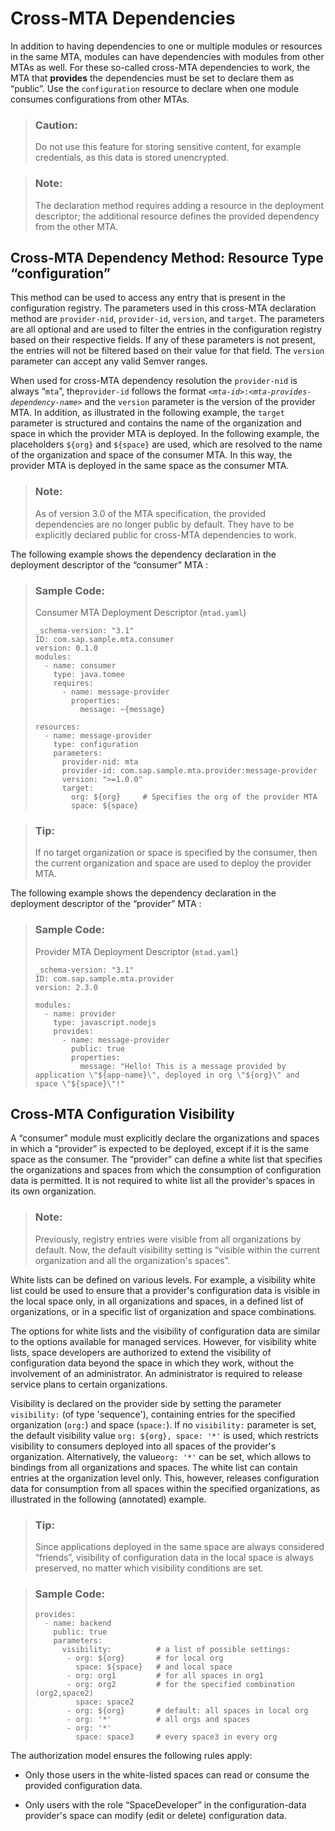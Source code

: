 <!-- loiob8e1953a618e47e1bd3c3a60c213226e -->

# Cross-MTA Dependencies

In addition to having dependencies to one or multiple modules or resources in the same MTA, modules can have dependencies with modules from other MTAs as well. For these so-called cross-MTA dependencies to work, the MTA that **provides** the dependencies must be set to declare them as “public”. Use the `configuration` resource to declare when one module consumes configurations from other MTAs.

> ### Caution:  
> Do not use this feature for storing sensitive content, for example credentials, as this data is stored unencrypted.

> ### Note:  
> The declaration method requires adding a resource in the deployment descriptor; the additional resource defines the provided dependency from the other MTA.



<a name="loiob8e1953a618e47e1bd3c3a60c213226e__section_m5p_ywx_nv"/>

## Cross-MTA Dependency Method: Resource Type “configuration”

This method can be used to access any entry that is present in the configuration registry. The parameters used in this cross-MTA declaration method are `provider-nid`, `provider-id`, `version`, and `target`. The parameters are all optional and are used to filter the entries in the configuration registry based on their respective fields. If any of these parameters is not present, the entries will not be filtered based on their value for that field. The `version` parameter can accept any valid Semver ranges.

When used for cross-MTA dependency resolution the `provider-nid` is always “`mta`”, the`provider-id` follows the format <code><i class="varname">&lt;mta-id&gt;</i>:<i class="varname">&lt;mta-provides-dependency-name&gt;</i></code> and the `version` parameter is the version of the provider MTA. In addition, as illustrated in the following example, the `target` parameter is structured and contains the name of the organization and space in which the provider MTA is deployed. In the following example, the placeholders `${org}` and `${space}` are used, which are resolved to the name of the organization and space of the consumer MTA. In this way, the provider MTA is deployed in the same space as the consumer MTA.

> ### Note:  
> As of version 3.0 of the MTA specification, the provided dependencies are no longer public by default. They have to be explicitly declared public for cross-MTA dependencies to work.

The following example shows the dependency declaration in the deployment descriptor of the “consumer” MTA :

> ### Sample Code:  
> Consumer MTA Deployment Descriptor \(`mtad.yaml`\)
> 
> ```
> _schema-version: "3.1" 
> ID: com.sap.sample.mta.consumer 
> version: 0.1.0 
> modules:
>   - name: consumer
>     type: java.tomee 
>     requires: 
>       - name: message-provider 
>         properties: 
>           message: ~{message} 
> 
> resources: 
>   - name: message-provider 
>     type: configuration 
>     parameters:
>       provider-nid: mta 
>       provider-id: com.sap.sample.mta.provider:message-provider 
>       version: ">=1.0.0" 
>       target: 
>         org: ${org}     # Specifies the org of the provider MTA
>         space: ${space} 
> ```

> ### Tip:  
> If no target organization or space is specified by the consumer, then the current organization and space are used to deploy the provider MTA.

The following example shows the dependency declaration in the deployment descriptor of the “provider” MTA :

> ### Sample Code:  
> Provider MTA Deployment Descriptor \(`mtad.yaml`\)
> 
> ```
> _schema-version: "3.1" 
> ID: com.sap.sample.mta.provider 
> version: 2.3.0
> 
> modules: 
>   - name: provider 
>     type: javascript.nodejs 
>     provides: 
>       - name: message-provider 
>         public: true 
>         properties: 
>           message: "Hello! This is a message provided by application \"${app-name}\", deployed in org \"${org}\" and space \"${space}\"!" 
> ```



<a name="loiob8e1953a618e47e1bd3c3a60c213226e__section_pks_lh3_1db"/>

## Cross-MTA Configuration Visibility

A “consumer” module must explicitly declare the organizations and spaces in which a “provider” is expected to be deployed, except if it is the same space as the consumer. The “provider” can define a white list that specifies the organizations and spaces from which the consumption of configuration data is permitted. It is not required to white list all the provider's spaces in its own organization.

> ### Note:  
> Previously, registry entries were visible from all organizations by default. Now, the default visibility setting is “visible within the current organization and all the organization's spaces”.

White lists can be defined on various levels. For example, a visibility white list could be used to ensure that a provider's configuration data is visible in the local space only, in all organizations and spaces, in a defined list of organizations, or in a specific list of organization and space combinations.

The options for white lists and the visibility of configuration data are similar to the options available for managed services. However, for visibility white lists, space developers are authorized to extend the visibility of configuration data beyond the space in which they work, without the involvement of an administrator. An administrator is required to release service plans to certain organizations.

Visibility is declared on the provider side by setting the parameter `visibility:` \(of type 'sequence'\), containing entries for the specified organization \(`org:`\) and space \(`space:`\). If no `visibility:` parameter is set, the default visibility value `org: ${org}, space: '*'` is used, which restricts visibility to consumers deployed into all spaces of the provider's organization. Alternatively, the value`org: '*'` can be set, which allows to bindings from all organizations and spaces. The white list can contain entries at the organization level only. This, however, releases configuration data for consumption from all spaces within the specified organizations, as illustrated in the following \(annotated\) example.

> ### Tip:  
> Since applications deployed in the same space are always considered “friends”, visibility of configuration data in the local space is always preserved, no matter which visibility conditions are set.

> ### Sample Code:  
> ```
> provides:
>   - name: backend
>     public: true
>     parameters:
>       visibility:          # a list of possible settings:
>        - org: ${org}       # for local org 
>          space: ${space}   # and local space
>        - org: org1         # for all spaces in org1
>        - org: org2         # for the specified combination (org2,space2)
>          space: space2
>        - org: ${org}       # default: all spaces in local org
>        - org: '*'          # all orgs and spaces
>        - org: '*'          
>          space: space3     # every space3 in every org
> ```

The authorization model ensures the following rules apply:

-   Only those users in the white-listed spaces can read or consume the provided configuration data.

-   Only users with the role “SpaceDeveloper” in the configuration-data provider's space can modify \(edit or delete\) configuration data.


